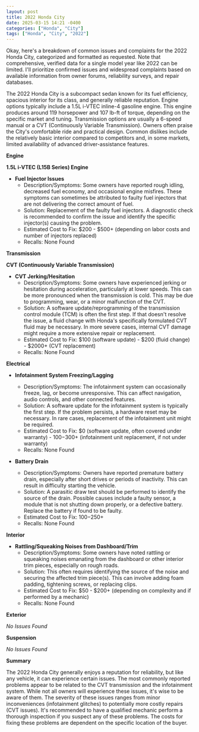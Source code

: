 ```yaml
---
layout: post
title: 2022 Honda City
date: 2025-03-15 14:21 -0400
categories: ["Honda", "City"]
tags: ["Honda", "City", "2022"]
---
```

Okay, here's a breakdown of common issues and complaints for the 2022 Honda City, categorized and formatted as requested. Note that comprehensive, verified data for a single model year like 2022 can be limited. I'll prioritize confirmed issues and widespread complaints based on available information from owner forums, reliability surveys, and repair databases.

The 2022 Honda City is a subcompact sedan known for its fuel efficiency, spacious interior for its class, and generally reliable reputation. Engine options typically include a 1.5L i-VTEC inline-4 gasoline engine. This engine produces around 119 horsepower and 107 lb-ft of torque, depending on the specific market and tuning. Transmission options are usually a 6-speed manual or a CVT (Continuously Variable Transmission). Owners often praise the City's comfortable ride and practical design. Common dislikes include the relatively basic interior compared to competitors and, in some markets, limited availability of advanced driver-assistance features.

**Engine**

**1.5L i-VTEC (L15B Series) Engine**

*   **Fuel Injector Issues**
    *   Description/Symptoms: Some owners have reported rough idling, decreased fuel economy, and occasional engine misfires. These symptoms can sometimes be attributed to faulty fuel injectors that are not delivering the correct amount of fuel.
    *   Solution: Replacement of the faulty fuel injectors. A diagnostic check is recommended to confirm the issue and identify the specific injector(s) causing the problem.
    *   Estimated Cost to Fix: $200 - $500+ (depending on labor costs and number of injectors replaced)
    *   Recalls: None Found

**Transmission**

**CVT (Continuously Variable Transmission)**

*   **CVT Jerking/Hesitation**
    *   Description/Symptoms: Some owners have experienced jerking or hesitation during acceleration, particularly at lower speeds. This can be more pronounced when the transmission is cold. This may be due to programming, wear, or a minor malfunction of the CVT.
    *   Solution: A software update/reprogramming of the transmission control module (TCM) is often the first step. If that doesn't resolve the issue, a fluid change with Honda's specifically formulated CVT fluid may be necessary. In more severe cases, internal CVT damage might require a more extensive repair or replacement.
    *   Estimated Cost to Fix: $100 (software update) - $200 (fluid change) - $2000+ (CVT replacement)
    *   Recalls: None Found

**Electrical**

*   **Infotainment System Freezing/Lagging**
    *   Description/Symptoms: The infotainment system can occasionally freeze, lag, or become unresponsive. This can affect navigation, audio controls, and other connected features.
    *   Solution: A software update for the infotainment system is typically the first step. If the problem persists, a hardware reset may be necessary. In rare cases, replacement of the infotainment unit might be required.
    *   Estimated Cost to Fix: $0 (software update, often covered under warranty) - $100-$300+ (infotainment unit replacement, if not under warranty)
    *   Recalls: None Found

* **Battery Drain**
    * Description/Symptoms: Owners have reported premature battery drain, especially after short drives or periods of inactivity. This can result in difficulty starting the vehicle.
    * Solution: A parasitic draw test should be performed to identify the source of the drain. Possible causes include a faulty sensor, a module that is not shutting down properly, or a defective battery. Replace the battery if found to be faulty.
    * Estimated Cost to Fix: $100-$250+
    * Recalls: None Found

**Interior**

*   **Rattling/Squeaking Noises from Dashboard/Trim**
    *   Description/Symptoms: Some owners have noted rattling or squeaking noises emanating from the dashboard or other interior trim pieces, especially on rough roads.
    *   Solution: This often requires identifying the source of the noise and securing the affected trim piece(s). This can involve adding foam padding, tightening screws, or replacing clips.
    *   Estimated Cost to Fix: $50 - $200+ (depending on complexity and if performed by a mechanic)
    *   Recalls: None Found

**Exterior**

*No Issues Found*

**Suspension**

*No Issues Found*

**Summary**

The 2022 Honda City generally enjoys a reputation for reliability, but like any vehicle, it can experience certain issues. The most commonly reported problems appear to be related to the CVT transmission and the infotainment system.  While not all owners will experience these issues, it's wise to be aware of them. The severity of these issues ranges from minor inconveniences (infotainment glitches) to potentially more costly repairs (CVT issues).  It's recommended to have a qualified mechanic perform a thorough inspection if you suspect any of these problems. The costs for fixing these problems are dependent on the specific location of the buyer.

